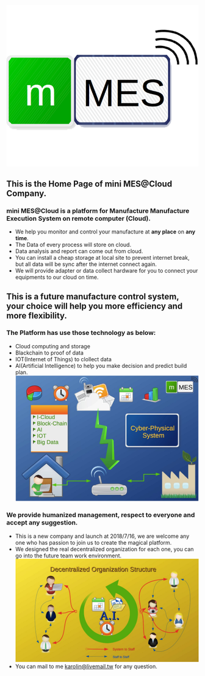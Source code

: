![MES Logo](./Pictures/MES%20Logo.png)
## This is the Home Page of mini MES@Cloud Company.
### mini MES@Cloud is a platform for Manufacture Manufacture Execution System on remote computer (Cloud).

* We help you monitor and control your manufacture at **any place** on **any time**.
* The Data of every process will store on cloud.
* Data analysis and report can come out from cloud.
* You can install a cheap storage at local site to prevent internet break, but all data will be sync after the internet connect again.
* We will provide adapter or data collect hardware for you to connect your equipments to our cloud on time.

## This is a future manufacture control system, your choice will help you more efficiency and more flexibility.

### The Platform has use those technology as below:
* Cloud computing and storage
* Blackchain to proof of data
* IOT(Internet of Things) to clollect data
* AI(Artificial Intelligence) to help you make decision and predict build plan.
![ProtoType](./Pictures/mini%20MES.jpg)
### We provide humanized management, respect to everyone and accept any suggestion.

* This is a new company and launch at 2018/7/16, we are welcome any one who has passion to join us to create the magical platform.
* We designed the real decentralized organization for each one, you can go into the future team work environment.
![Decentralized Org](./Pictures/Decentralized%20Org.jpg)
* You can mail to me <karolin@livemail.tw> for any question.
